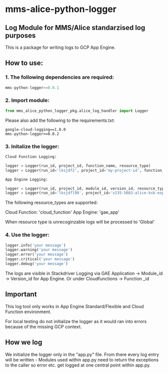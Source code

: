 # mms-alice-python-logger

## Log Module for MMS/Alice standarzised log purposes

This is a package for writing logs to GCP App Engine.



## How to use:


### 1. The following dependencies are required:

```python
mms-python-logger>=0.0.1
```


### 2. Import module:

```python
from mms_alice_python_logger_pkg.alice_log_handler import Logger
```

Please also add the following to the requirements.txt:

```
google-cloud-logging==1.8.0
mms-python-logger>=0.0.2

```


### 3. Initalize the logger:

```python
Cloud Function Logging:

logger = Logger(run_id, project_id, function_name, resource_type)
logger = Logger(run_id='lksjdf2', project_id='my-project-id', function_name='ppx-price-updates-de-gcs-bq', resource_type='cloud_function')

App Engine Logging:

logger = Logger(run_id, project_id, module_id, version_id, resource_type)
logger = Logger(run_id='lksjdfl98', project_id='v135-5683-alice-ksk-explore', module_id='app-flex-sample-service', version_id='v0.0.1', resource_type='gae_app')


```

The following resource_types are supported:

Cloud Function: 'cloud_function'
App Engine: 'gae_app'

When resource type is unrecoginzable logs will be processed to 'Global'


### 4. Use the logger:

```python
logger.info('your message')
logger.warning('your message')
logger.error('your message')
logger.critical('your message')
logger.debug('your message')

```



The logs are visible in Stackdriver Logging via GAE Application -> Module_id -> Version_id for App Engine.
Or under Cloudfunctions -> Function _id



## Important

This log tool only works in App Engine Standard/Flexible and Cloud Function environment.

For local testing do not initialize the logger as it would ran into errors because of the missing GCP context.



## How we log

We initialize the logger only in the "app.py" file. From there every log entry will be written - Modules used within app.py need to return the exceptions to the caller so
error etc. get logged at one central point within app.py.



